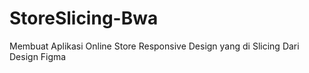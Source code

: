 # StoreSlicing-Bwa
Membuat Aplikasi Online Store  Responsive Design yang di Slicing Dari Design Figma

